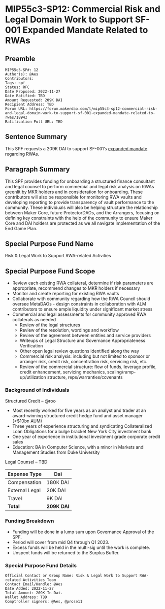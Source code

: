 # MIP55c3-SP12: Commercial Risk and Legal Domain Work to Support SF-001 Expanded Mandate Related to RWAs

## Preamble

```
MIP55c3-SP#: 12
Author(s): @Aes 
Contributors:
Tags: spf
Status: RFC
Date Proposed: 2022-11-27
Date Ratified: TBD
Amount Requested: 209K DAI
Recipient Address: TBD
Forum URL: https://forum.makerdao.com/t/mip55c3-sp12-commercial-risk-and-legal-domain-work-to-support-sf-001-expanded-mandate-related-to-rwas/18943
Ratification Poll URL: TBD
```

## Sentence Summary

This SPF requests a 209K DAI to support SF-001’s [expanded mandate](https://forum.makerdao.com/t/mip39c2-sp36-modifying-strategic-finance-core-unit-mandate-sf-001/17750) regarding RWAs.

## Paragraph Summary

This SPF provides funding for onboarding a structured finance consultant and legal counsel to perform commercial and legal risk analysis on RWAs greenlit by MKR holders and in consideration for onboarding. These contributors will also be responsible for monitoring RWA vaults and developing reporting to provide transparency of vault performance to the community. These individuals will also be helping structure the relationship between Maker Core, future ProtectorDAOs, and the Arrangers, focusing on defining key constraints with the help of the community to ensure Maker Core and DAI holders are protected as we all navigate implementation of the End Game Plan.

## Special Purpose Fund Name
Risk & Legal Work to Support RWA-related Activities

## Special Purpose Fund Scope
- Review each existing RWA collateral, determine if risk parameters are appropriate, recommend changes to MKR holders if necessary
- Monitor and create reporting for existing RWA vaults
- Collaborate with community regarding how the RWA Council should oversee MetaDAOs - design constraints in collaboration with ALM contributors to ensure ample liquidity under significant market stress
- Commercial and legal assessments for community approved RWA collaterals as needed
   - Review of the legal structures
   - Review of the resolution, wordings and workflow
   - Review of the agreement between entities and service providers
   - Writeups of Legal Structure and Governance Appropriateness Verification
   - Other open legal review questions identified along the way
   - Commercial risk analysis: including but not limited to sponsor or arranger risk, credit risk, concentration risk, servicing risk, etc.
   - Review of the commercial structure: flow of funds, leverage profile, credit enhancement, servicing mechanics, scaling/ramp-up/utilization structure, reps/warranties/covenants

### Background of Individuals

Structured Credit – @roo
-	Most recently worked for five years as an analyst and trader at an award-winning structured credit hedge fund and asset manager (>$10bn AUM) 
-	Three years of experience structuring and syndicating Collateralized Loan Obligations for a bulge bracket New York City investment bank
-	One year of experience in institutional investment grade corporate credit sales
-	Education: BA in Computer Science, with a minor in Markets and Management Studies from Duke University

Legal Counsel – TBD

|Expense Type|Dai|
| --- | --- |
| Compensation | 180K DAI|
|External Legal |20K DAI|
|Travel |9K DAI|
|**Total**|**209K DAI**|

### Funding Breakdown
- Funding will be done in a lump sum upon Governance Approval of the SPF.
- Period will cover from mid Q4 through Q1 2023.  
- Excess funds will be held in the multi-sig until the work is complete.
- Unspent funds will be returned to the Surplus Buffer.

### Special Purpose Fund Details


```
Official Contact or Group Name: Risk & Legal Work to Support RWA-related Activities Team
Contact Email/Handle: @Aes
Date Added: 2022-11-27
Total Amount: 209K In Dai.
Wallet Address: TBD
Comptroller signers: @Aes, @prose11
```
